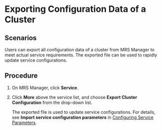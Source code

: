 # Exporting Configuration Data of a Cluster<a name="EN-US_TOPIC_0125375400"></a>

## Scenarios<a name="section4251968710614"></a>

Users can export all configuration data of a cluster from MRS Manager to meet actual service requirements. The exported file can be used to rapidly update service configurations.

## Procedure<a name="section3594790810635"></a>

1.  On MRS Manager, click  **Service**.
2.  Click  **More** above the service list, and choose **Export Cluster Configuration**  from the drop-down list.

    The exported file is used to update service configurations. For details, see  **Import service configuration parameters** in [Configuring Service Parameters](configuring-service-parameters.md).


